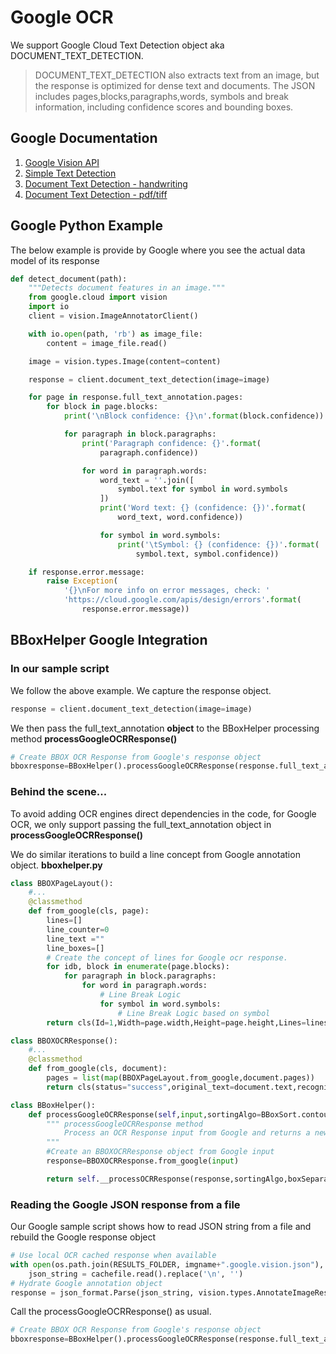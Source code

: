 # Google OCR 

We support Google Cloud Text Detection object aka DOCUMENT_TEXT_DETECTION. 

>DOCUMENT_TEXT_DETECTION also extracts text from an image, but the response is optimized for dense text and documents. The JSON includes pages,blocks,paragraphs,words, symbols and break information, including confidence scores and bounding boxes. 
 
## Google Documentation
1. [Google Vision API](https://cloud.google.com/vision/docs)
2. [Simple Text Detection](https://cloud.google.com/vision/docs/ocr#vision_text_detection-python)
3. [Document Text Detection - handwriting](https://cloud.google.com/vision/docs/handwriting)
4. [Document Text Detection - pdf/tiff](https://cloud.google.com/vision/docs/pdf)

## Google Python Example
The below example is provide by Google where you see the actual data model of its response
```python
def detect_document(path):
    """Detects document features in an image."""
    from google.cloud import vision
    import io
    client = vision.ImageAnnotatorClient()

    with io.open(path, 'rb') as image_file:
        content = image_file.read()

    image = vision.types.Image(content=content)

    response = client.document_text_detection(image=image)

    for page in response.full_text_annotation.pages:
        for block in page.blocks:
            print('\nBlock confidence: {}\n'.format(block.confidence))

            for paragraph in block.paragraphs:
                print('Paragraph confidence: {}'.format(
                    paragraph.confidence))

                for word in paragraph.words:
                    word_text = ''.join([
                        symbol.text for symbol in word.symbols
                    ])
                    print('Word text: {} (confidence: {})'.format(
                        word_text, word.confidence))

                    for symbol in word.symbols:
                        print('\tSymbol: {} (confidence: {})'.format(
                            symbol.text, symbol.confidence))

    if response.error.message:
        raise Exception(
            '{}\nFor more info on error messages, check: '
            'https://cloud.google.com/apis/design/errors'.format(
                response.error.message))
```

## BBoxHelper Google Integration 
### In our sample script 
We follow the above example. We capture the response object. 
```python
response = client.document_text_detection(image=image)
```
We then pass the full_text_annotation **object** to the BBoxHelper processing method **processGoogleOCRResponse()**
```python
# Create BBOX OCR Response from Google's response object
bboxresponse=BBoxHelper().processGoogleOCRResponse(response.full_text_annotation)
```
### Behind the scene...
To avoid adding OCR engines direct dependencies in the code, for Google OCR, we only support passing the full_text_annotation object in **processGoogleOCRResponse()**

We do similar iterations to build a line concept from Google annotation object.
**bboxhelper.py**
```python
class BBOXPageLayout():
    #...
    @classmethod
    def from_google(cls, page):
        lines=[]
        line_counter=0
        line_text =""
        line_boxes=[]
        # Create the concept of lines for Google ocr response. 
        for idb, block in enumerate(page.blocks):
            for paragraph in block.paragraphs:
                for word in paragraph.words:
                    # Line Break Logic 
                    for symbol in word.symbols:
                        # Line Break Logic based on symbol 
        return cls(Id=1,Width=page.width,Height=page.height,Lines=lines)

class BBOXOCRResponse():
    #...
    @classmethod
    def from_google(cls, document):
        pages = list(map(BBOXPageLayout.from_google,document.pages))
        return cls(status="success",original_text=document.text,recognitionResults=pages)

class BBoxHelper():
    def processGoogleOCRResponse(self,input,sortingAlgo=BBoxSort.contoursSort,boxSeparator:str = None):
        """ processGoogleOCRResponse method
            Process an OCR Response input from Google and returns a new BBox format OCR response.
        """
        #Create an BBOXOCRResponse object from Google input
        response=BBOXOCRResponse.from_google(input)

        return self.__processOCRResponse(response,sortingAlgo,boxSeparator)

```
### Reading the Google JSON response from a file 
Our Google sample script shows how to read JSON string from a file and rebuild the Google response object 
```python
# Use local OCR cached response when available
with open(os.path.join(RESULTS_FOLDER, imgname+".google.vision.json"), 'r') as cachefile:
    json_string = cachefile.read().replace('\n', '')
# Hydrate Google annotation object
response = json_format.Parse(json_string, vision.types.AnnotateImageResponse())
```
Call the processGoogleOCRResponse() as usual. 
```python
# Create BBOX OCR Response from Google's response object
bboxresponse=BBoxHelper().processGoogleOCRResponse(response.full_text_annotation)
```
